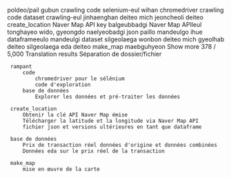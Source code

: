 poldeo/pail gubun crawling code selenium-eul wihan chromedriver crawling code dataset crawling-eul jinhaenghan deiteo mich jeoncheoli deiteo create_location Naver Map API key balgeubbadgi Naver Map APIleul tonghayeo wido, gyeongdo naelyeobadgi json paillo mandeulgo ihue dataframeeulo mandeulgi dataset silgeolaega wonbon deiteo mich gyeolhab deiteo silgeolaega eda deiteo make_map maebguhyeon
Show more
378 / 5,000
Translation results
Séparation de dossier/fichier

     rampant
         code
             chromedriver pour le sélénium
             code d'exploration
         base de données
             Explorer les données et pré-traiter les données

     create_location
         Obtenir la clé API Naver Map émise
         Télécharger la latitude et la longitude via Naver Map API
         fichier json et versions ultérieures en tant que dataframe

     base de données
         Prix ​​de transaction réel données d'origine et données combinées
         Données eda sur le prix réel de la transaction

     make_map
         mise en œuvre de la carte
